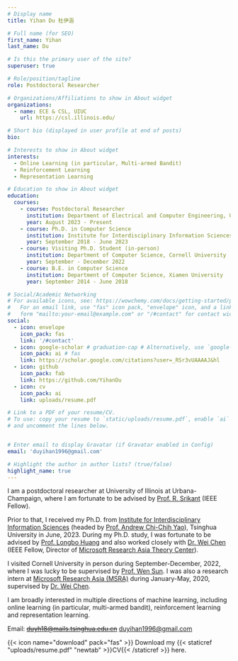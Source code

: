 ```yaml
---
# Display name
title: Yihan Du 杜伊涵

# Full name (for SEO)
first_name: Yihan
last_name: Du

# Is this the primary user of the site?
superuser: true

# Role/position/tagline
role: Postdoctoral Researcher

# Organizations/Affiliations to show in About widget
organizations:
  - name: ECE & CSL, UIUC
    url: https://csl.illinois.edu/

# Short bio (displayed in user profile at end of posts)
bio: 

# Interests to show in About widget
interests:
  - Online Learning (in particular, Multi-armed Bandit)
  - Reinforcement Learning
  - Representation Learning

# Education to show in About widget
education:
  courses:
    - course: Postdoctoral Researcher
      institution: Department of Electrical and Computer Engineering, University of Illinois at Urbana-Champaign
      year: August 2023 - Present
    - course: Ph.D. in Computer Science
      institution: Institute for Interdisciplinary Information Sciences, Tsinghua University
      year: September 2018 - June 2023
    - course: Visiting Ph.D. Student (in-person)
      institution: Department of Computer Science, Cornell University
      year: September - December 2022
    - course: B.E. in Computer Science
      institution: Department of Computer Science, Xiamen University
      year: September 2014 - June 2018

# Social/Academic Networking
# For available icons, see: https://wowchemy.com/docs/getting-started/page-builder/#icons
#   For an email link, use "fas" icon pack, "envelope" icon, and a link in the
#   form "mailto:your-email@example.com" or "/#contact" for contact widget.
social:
  - icon: envelope
    icon_pack: fas
    link: '/#contact'
  - icon: google-scholar # graduation-cap # Alternatively, use `google-scholar` icon from `ai` icon pack
    icon_pack: ai # fas
    link: https://scholar.google.com/citations?user=_RSr3vUAAAAJ&hl
  - icon: github
    icon_pack: fab
    link: https://github.com/YihanDu
  - icon: cv
    icon_pack: ai
    link: uploads/resume.pdf

# Link to a PDF of your resume/CV.
# To use: copy your resume to `static/uploads/resume.pdf`, enable `ai` icons in `params.yaml`,
# and uncomment the lines below.


# Enter email to display Gravatar (if Gravatar enabled in Config)
email: 'duyihan1996@gmail.com'

# Highlight the author in author lists? (true/false)
highlight_name: true
---
```


I am a postdoctoral researcher at University of Illinois at Urbana-Champaign, where I am fortunate to be advised by [Prof. R. Srikant](https://sites.google.com/a/illinois.edu/srikant/home) (IEEE Fellow).

Prior to that, I received my Ph.D. from [Institute for Interdisciplinary Information Sciences](https://iiis.tsinghua.edu.cn/en/) (headed by [Prof. Andrew Chi-Chih Yao](https://iiis.tsinghua.edu.cn/yao/)), Tsinghua University in June, 2023. During my Ph.D. study, I was fortunate to be advised by [Prof. Longbo Huang](https://people.iiis.tsinghua.edu.cn/~huang/) and also worked closely with [Dr. Wei Chen](https://www.microsoft.com/en-us/research/people/weic/) (IEEE Fellow, Director of [Microsoft Research Asia Theory Center](https://www.microsoft.com/en-us/research/group/msr-asia-theory-center/)).  

I visited Cornell University in person during September-December, 2022, where I was lucky to be supervised by [Prof. Wen Sun](https://wensun.github.io/). I was also a research intern at [Microsoft Research Asia (MSRA)](https://www.microsoft.com/en-us/research/lab/microsoft-research-asia/) during January-May, 2020, supervised by [Dr. Wei Chen](https://www.microsoft.com/en-us/research/people/weic/).

I am broadly interested in multiple directions of machine learning, including online learning (in particular, multi-armed bandit), reinforcement learning and representation learning. 
<!-- My research focuses on designing both computationally and statistically efficient bandit and RL algorithms, establishing rigorous theoretical analysis, and expanding online learning and RL theories. -->

Email: ~~duyh18@mails.tsinghua.edu.cn~~ duyihan1996@gmail.com

{{< icon name="download" pack="fas" >}} Download my {{< staticref "uploads/resume.pdf" "newtab" >}}CV{{< /staticref >}} here.

